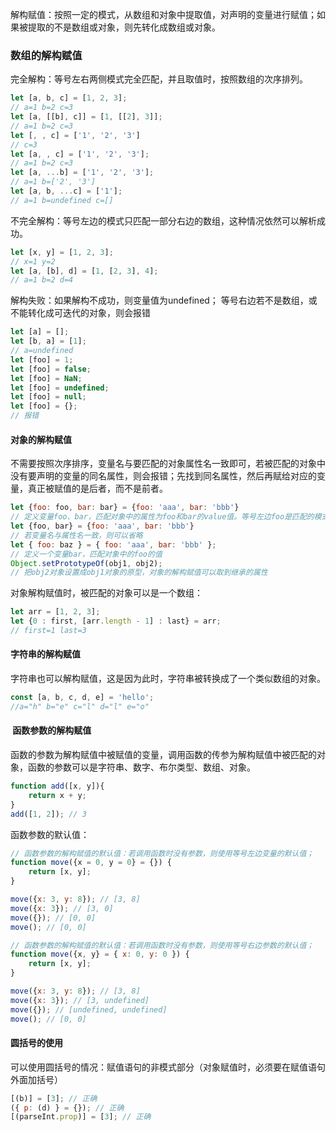 解构赋值：按照一定的模式，从数组和对象中提取值，对声明的变量进行赋值；如果被提取的不是数组或对象，则先转化成数组或对象。

### 数组的解构赋值

完全解构：等号左右两侧模式完全匹配，并且取值时，按照数组的次序排列。

```javascript
let [a, b, c] = [1, 2, 3]; 
// a=1 b=2 c=3
let [a, [[b], c]] = [1, [[2], 3]];
// a=1 b=2 c=3
let [, , c] = ['1', '2', '3']
// c=3
let [a, , c] = ['1', '2', '3'];
// a=1 b=2 c=3
let [a, ...b] = ['1', '2', '3'];
// a=1 b=['2', '3']
let [a, b, ...c] = ['1']; 
// a=1 b=undefined c=[]
```

不完全解构：等号左边的模式只匹配一部分右边的数组，这种情况依然可以解析成功。

```javascript
let [x, y] = [1, 2, 3];
// x=1 y=2
let [a, [b], d] = [1, [2, 3], 4];
// a=1 b=2 d=4
```

解构失败：如果解构不成功，则变量值为undefined； 等号右边若不是数组，或不能转化成可迭代的对象，则会报错

```javascript
let [a] = [];
let [b, a] = [1];
// a=undefined
let [foo] = 1;
let [foo] = false;
let [foo] = NaN;
let [foo] = undefined;
let [foo] = null;
let [foo] = {};
// 报错
```

#### 对象的解构赋值

不需要按照次序排序，变量名与要匹配的对象属性名一致即可，若被匹配的对象中没有要声明的变量的同名属性，则会报错；先找到同名属性，然后再赋给对应的变量，真正被赋值的是后者，而不是前者。

```javascript
let {foo: foo, bar: bar} = {foo: 'aaa', bar: 'bbb'}
// 定义变量foo、bar，匹配对象中的属性为foo和bar的value值。等号左边foo是匹配的模式，baz才是变量
let {foo, bar} = {foo: 'aaa', bar: 'bbb'}
// 若变量名与属性名一致，则可以省略
let { foo: baz } = { foo: 'aaa', bar: 'bbb' };
// 定义一个变量bar，匹配对象中的foo的值
Object.setPrototypeOf(obj1, obj2);
// 把obj2对象设置成obj1对象的原型，对象的解构赋值可以取到继承的属性

```
对象解构赋值时，被匹配的对象可以是一个数组：

```javascript
let arr = [1, 2, 3];
let {0 : first, [arr.length - 1] : last} = arr;
// first=1 last=3

```
#### 字符串的解构赋值

字符串也可以解构赋值，这是因为此时，字符串被转换成了一个类似数组的对象。

```javascript
const [a, b, c, d, e] = 'hello';
//a="h" b="e" c="l" d="l" e="o"
```

####  函数参数的解构赋值

函数的参数为解构赋值中被赋值的变量，调用函数的传参为解构赋值中被匹配的对象，函数的参数可以是字符串、数字、布尔类型、数组、对象。

```javascript
function add([x, y]){
    return x + y;
}
add([1, 2]); // 3
```

函数参数的默认值：

```javascript
// 函数参数的解构赋值的默认值：若调用函数时没有参数，则使用等号左边变量的默认值；
function move({x = 0, y = 0} = {}) {
    return [x, y];
}

move({x: 3, y: 8}); // [3, 8]
move({x: 3}); // [3, 0]
move({}); // [0, 0]
move(); // [0, 0]

// 函数参数的解构赋值的默认值：若调用函数时没有参数，则使用等号右边参数的默认值；
function move({x, y} = { x: 0, y: 0 }) {
    return [x, y];
}

move({x: 3, y: 8}); // [3, 8]
move({x: 3}); // [3, undefined]
move({}); // [undefined, undefined]
move(); // [0, 0]
```

#### 圆括号的使用

可以使用圆括号的情况：赋值语句的非模式部分（对象赋值时，必须要在赋值语句外面加括号）

```javascript
[(b)] = [3]; // 正确
({ p: (d) } = {}); // 正确
[(parseInt.prop)] = [3]; // 正确
```